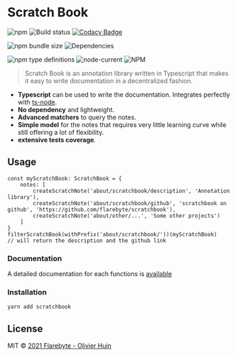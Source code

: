 # Scratch Book

![npm](https://img.shields.io/npm/v/scratchbook)
![Build status](https://github.com/flarebyte/scratchbook/actions/workflows/main.yml/badge.svg)
[![Codacy Badge](https://app.codacy.com/project/badge/Grade/e8bc221a695648aab31dfa5853d0add7)](https://www.codacy.com/gh/flarebyte/scratchbook/dashboard?utm_source=github.com&amp;utm_medium=referral&amp;utm_content=flarebyte/scratchbook&amp;utm_campaign=Badge_Grade)

![npm bundle size](https://img.shields.io/bundlephobia/min/scratchbook)
![Dependencies](https://status.david-dm.org/gh/flarebyte/scratchbook.svg)

![npm type definitions](https://img.shields.io/npm/types/scratchbook)
![node-current](https://img.shields.io/node/v/scratchbook)
![NPM](https://img.shields.io/npm/l/scratchbook)

> Scratch Book is an annotation library written in Typescript that makes it easy to write documentation in a decentralized fashion.

-   **Typescript** can be used to write the documentation. Integrates perfectly with [ts-node](https://typestrong.org/ts-node/).
-   **No dependency** and lightweight.
-   **Advanced matchers** to query the notes.
-   **Simple model** for the notes that requires very little learning curve while still offering a lot of flexibility.
-   **extensive tests coverage**.

## Usage

```
const myScratchBook: ScratchBook = {
    notes: [
        createScratchNote('about/scratchbook/description', 'Annotation library'),
        createScratchNote('about/scratchbook/github', 'scratchbook on github', 'https://github.com/flarebyte/scratchbook'),
        createScratchNote('about/other/...', 'Some other projects')
    ]
}
filterScratchBook(withPrefix('about/scratchbook/'))(myScratchBook)
// will return the description and the github link

```

### Documentation

A detailed documentation for each functions is [available](https://flarebyte.github.io/scratchbook/)

### Installation

    yarn add scratchbook

## License

MIT © [2021 Flarebyte - Olivier Huin](<>)
